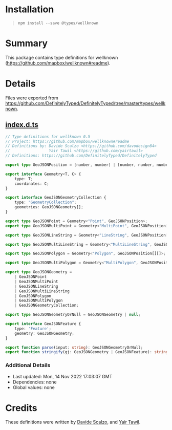 # Installation
> `npm install --save @types/wellknown`

# Summary
This package contains type definitions for wellknown (https://github.com/mapbox/wellknown#readme).

# Details
Files were exported from https://github.com/DefinitelyTyped/DefinitelyTyped/tree/master/types/wellknown.
## [index.d.ts](https://github.com/DefinitelyTyped/DefinitelyTyped/tree/master/types/wellknown/index.d.ts)
````ts
// Type definitions for wellknown 0.5
// Project: https://github.com/mapbox/wellknown#readme
// Definitions by: Davide Scalzo <https://github.com/davodesign84>
//                 Yair Tawil <https://github.com/yairtawil>
// Definitions: https://github.com/DefinitelyTyped/DefinitelyTyped

export type GeoJSONPosition = [number, number] | [number, number, number];

export interface Geometry<T, C> {
    type: T;
    coordinates: C;
}

export interface GeoJSONGeometryCollection {
    type: "GeometryCollection";
    geometries: GeoJSONGeometry[];
}

export type GeoJSONPoint = Geometry<"Point", GeoJSONPosition>;
export type GeoJSONMultiPoint = Geometry<"MultiPoint", GeoJSONPosition[]>;

export type GeoJSONLineString = Geometry<"LineString", GeoJSONPosition[]>;

export type GeoJSONMultiLineString = Geometry<"MultiLineString", GeoJSONPosition[][]>;

export type GeoJSONPolygon = Geometry<"Polygon", GeoJSONPosition[][]>;

export type GeoJSONMultiPolygon = Geometry<"MultiPolygon", GeoJSONPosition[][][]>;

export type GeoJSONGeometry =
    | GeoJSONPoint
    | GeoJSONMultiPoint
    | GeoJSONLineString
    | GeoJSONMultiLineString
    | GeoJSONPolygon
    | GeoJSONMultiPolygon
    | GeoJSONGeometryCollection;

export type GeoJSONGeometryOrNull = GeoJSONGeometry | null;

export interface GeoJSONFeature {
    type: 'Feature';
    geometry: GeoJSONGeometry;
}

export function parse(input: string): GeoJSONGeometryOrNull;
export function stringify(gj: GeoJSONGeometry | GeoJSONFeature): string;

````

### Additional Details
 * Last updated: Mon, 14 Nov 2022 17:03:07 GMT
 * Dependencies: none
 * Global values: none

# Credits
These definitions were written by [Davide Scalzo](https://github.com/davodesign84), and [Yair Tawil](https://github.com/yairtawil).
